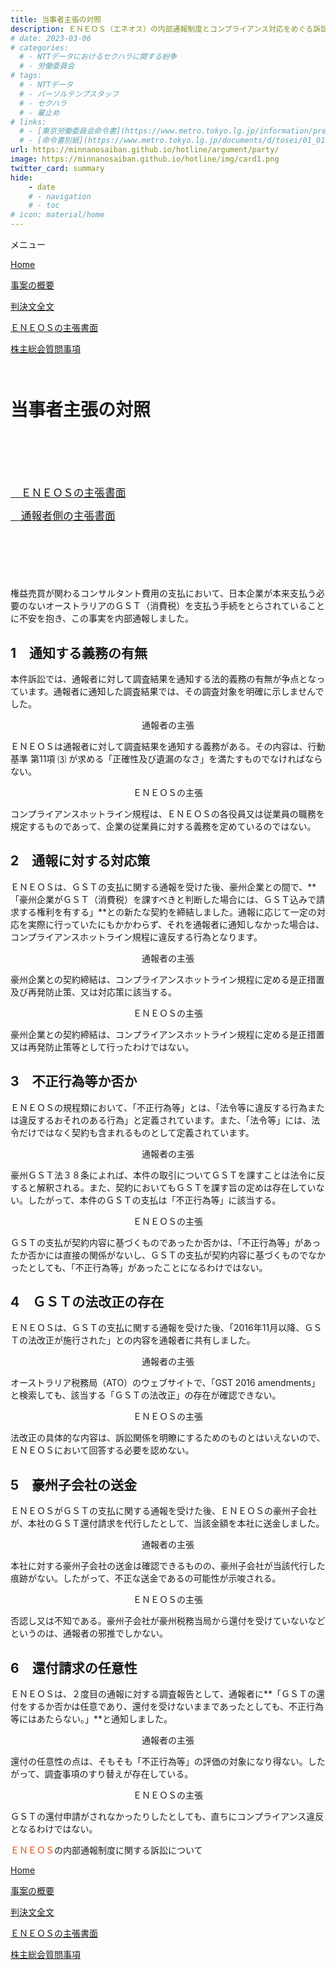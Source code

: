 ```yaml
---
title: 当事者主張の対照
description: ＥＮＥＯＳ（エネオス）の内部通報制度とコンプライアンス対応をめぐる訴訟について、山田悠一郎裁判官・坂巻陽士裁判官の判決文を通じて、日本の通報窓口における透明性や調査姿勢を検証しています。
# date: 2023-03-06
# categories:
  # - NTTデータにおけるセクハラに関する紛争
  # - 労働委員会
# tags:
  # - NTTデータ
  # - パーソルテンプスタッフ
  # - セクハラ
  # - 雇止め
# links:
  # - [東京労働委員会命令書](https://www.metro.tokyo.lg.jp/information/press/2024/03/2024030701)
  # - [命令書別紙](https://www.metro.tokyo.lg.jp/documents/d/tosei/01_01b_02)
url: https://minnanosaiban.github.io/hotline/argument/party/
image: https://minnanosaiban.github.io/hotline/img/card1.png
twitter_card: summary
hide:
    - date
    # - navigation
    # - toc
# icon: material/home
---
```


<div class="hamburger" onclick="toggleMenu()"> <i class="fa-solid fa-bars"></i> メニュー</div>
<div id="mobileMenu" class="mobile-menu">
  <p class="mobile small doc pad1">
    <i class="fa-solid fa-house"></i> <a href="https://minnanosaiban.github.io/hotline/" class="arrow-link-small">Home</a>
  </p>
  <p class="mobile small doc pad1">
    <i class="bi bi-chevron-compact-right"></i>
    <a href="https://minnanosaiban.github.io/hotline/summary/" class="arrow-link-small">事案の概要</a>
  </p>
  <p class="mobile small doc pad1">
    <i class="bi bi-chevron-compact-right"></i>
    <a href="https://minnanosaiban.github.io/hotline/judgment/" class="arrow-link-small">判決文全文</a>
  </p>
  <p class="mobile small doc pad1">
    <i class="bi bi-chevron-compact-right"></i>
    <a href="https://minnanosaiban.github.io/hotline/argument/" class="arrow-link-small">ＥＮＥＯＳの主張書面</a>
  </p>
  <p class="mobile small doc pad1" style="margin-bottom: 0.4rem !important;">
    <i class="bi bi-chevron-compact-right"></i>
    <a href="https://minnanosaiban.github.io/hotline/summary/agm/" class="arrow-link-small">株主総会質問事項</a>
  </p>
</div>

<p style="margin: 0;">
  <a href="https://twitter.com/share?url=https://minnanosaiban.github.io/hotline/argument/party/ &text=当事者の主張 - ＥＮＥＯＳの内部通報制度に関する訴訟について"
     target="_blank" class="x-share" style="color: #FFFFFF;">
    <i class="fa-brands fa-x-twitter"></i> でシェア
  </a>
</p>

# 当事者主張の対照

<p class="link-nav" style="font-size: 1.2em; margin-top: 6.4rem !important; margin-bottom: 0.8rem !important;">
<a href="https://minnanosaiban.github.io/hotline/argument/eneos/" class="arrow-link" >
  <span class="arrow"><i class="fa-solid fa-angles-right"></i>　</span>ＥＮＥＯＳの主張書面
</a></p>
<p class="link-nav" style="font-size: 1.2em; margin-top: 0.8rem !important; margin-bottom: 6.4rem !important;">
<a href="https://minnanosaiban.github.io/eneos-saiban/argument.html" class="arrow-link" >
  <span class="arrow"><i class="fa-solid fa-angles-right"></i>　</span>通報者側の主張書面
</a></p>


権益売買が関わるコンサルタント費用の支払において、日本企業が本来支払う必要のないオーストラリアのＧＳＴ（消費税）を支払う手続をとらされていることに不安を抱き、この事実を内部通報しました。

## 1　通知する義務の有無
本件訴訟では、通報者に対して調査結果を通知する法的義務の有無が争点となっています。通報者に通知した調査結果では、その調査対象を明確に示しませんでした。
<div class="nt-cards nt-grid cols-2" style="margin-top: 0rem !important; margin-bottom: 0rem !important;">
    <div class="nt-card">
        <div class="nt-card-content">
            <p class="card-title" style="text-align: center;">通報者の主張</p>
            <p class="card-text">ＥＮＥＯＳは通報者に対して調査結果を通知する義務がある。その内容は、行動基準 第11項 ⑶ が求める「正確性及び遺漏のなさ」を満たすものでなければならない。</p>
        </div>
    </div>
    <div class="nt-card">
        <div class="nt-card-content">
            <p class="card-title" style="text-align: center;">ＥＮＥＯＳの主張</p>
            <p class="card-text">コンプライアンスホットライン規程は、ＥＮＥＯＳの各役員又は従業員の職務を規定するものであって、企業の従業員に対する義務を定めているのではない。</p>
        </div>
    </div>
</div>

## 2　通報に対する対応策
ＥＮＥＯＳは、ＧＳＴの支払に関する通報を受けた後、豪州企業との間で、**「豪州企業がＧＳＴ（消費税）を課すべきと判断した場合には、ＧＳＴ込みで請求する権利を有する」**との新たな契約を締結しました。通報に応じて一定の対応を実際に行っていたにもかかわらず、それを通報者に通知しなかった場合は、コンプライアンスホットライン規程に違反する行為となります。
<div class="nt-cards nt-grid cols-2" style="margin-top: 0rem !important; margin-bottom: 0rem !important;">
    <div class="nt-card">
        <div class="nt-card-content">
            <p class="card-title" style="text-align: center;">通報者の主張</p>
            <p class="card-text">豪州企業との契約締結は、コンプライアンスホットライン規程に定める是正措置及び再発防止策、又は対応策に該当する。</p>
        </div>
    </div>
    <div class="nt-card">
        <div class="nt-card-content">
            <p class="card-title" style="text-align: center;">ＥＮＥＯＳの主張</p>
            <p class="card-text">豪州企業との契約締結は、コンプライアンスホットライン規程に定める是正措置又は再発防止策等として行ったわけではない。</p>
        </div>
    </div>
</div>

## 3　不正行為等か否か
ＥＮＥＯＳの規程類において、「不正行為等」とは、「法令等に違反する行為または違反するおそれのある行為」と定義されています。また、「法令等」には、法令だけではなく契約も含まれるものとして定義されています。
<div class="nt-cards nt-grid cols-2" style="margin-top: 0rem !important; margin-bottom: 0rem !important;">
    <div class="nt-card">
        <div class="nt-card-content">
            <p class="card-title" style="text-align: center;">通報者の主張</p>
            <p class="card-text">豪州ＧＳＴ法３８条によれば、本件の取引についてＧＳＴを課すことは法令に反すると解釈される。また、契約においてもＧＳＴを課す旨の定めは存在していない。したがって、本件のＧＳＴの支払は「不正行為等」に該当する。</p>
        </div>
    </div>
    <div class="nt-card">
        <div class="nt-card-content">
            <p class="card-title" style="text-align: center;">ＥＮＥＯＳの主張</p>
            <p class="card-text">ＧＳＴの支払が契約内容に基づくものであったか否かは、「不正行為等」があったか否かには直接の関係がないし、ＧＳＴの支払が契約内容に基づくものでなかったとしても、「不正行為等」があったことになるわけではない。</p>
        </div>
    </div>
</div>

## 4　ＧＳＴの法改正の存在
ＥＮＥＯＳは、ＧＳＴの支払に関する通報を受けた後、「2016年11月以降、ＧＳＴの法改正が施行された」との内容を通報者に共有しました。
<div class="nt-cards nt-grid cols-2" style="margin-top: 0rem !important; margin-bottom: 0rem !important;">
    <div class="nt-card">
        <div class="nt-card-content">
            <p class="card-title" style="text-align: center;">通報者の主張</p>
            <p class="card-text">オーストラリア税務局（ATO）のウェブサイトで、「GST 2016 amendments」と検索しても、該当する「ＧＳＴの法改正」の存在が確認できない。</p>
        </div>
    </div>
    <div class="nt-card">
        <div class="nt-card-content">
            <p class="card-title" style="text-align: center;">ＥＮＥＯＳの主張</p>
            <p class="card-text">法改正の具体的な内容は、訴訟関係を明瞭にするためのものとはいえないので、ＥＮＥＯＳにおいて回答する必要を認めない。</p>
        </div>
    </div>
</div>

## 5　豪州子会社の送金
ＥＮＥＯＳがＧＳＴの支払に関する通報を受けた後、ＥＮＥＯＳの豪州子会社が、本社のＧＳＴ還付請求を代行したとして、当該金額を本社に送金しました。
<div class="nt-cards nt-grid cols-2" style="margin-top: 0rem !important; margin-bottom: 0rem !important;">
    <div class="nt-card">
        <div class="nt-card-content">
            <p class="card-title" style="text-align: center;">通報者の主張</p>
            <p class="card-text">本社に対する豪州子会社の送金は確認できるものの、豪州子会社が当該代行した痕跡がない。したがって、不正な送金であるの可能性が示唆される。</p>
        </div>
    </div>
    <div class="nt-card">
        <div class="nt-card-content">
            <p class="card-title" style="text-align: center;">ＥＮＥＯＳの主張</p>
            <p class="card-text"> 否認し又は不知である。豪州子会社が豪州税務当局から還付を受けていないなどというのは、通報者の邪推でしかない。</p>
        </div>
    </div>
</div>

## 6　還付請求の任意性
ＥＮＥＯＳは、２度目の通報に対する調査報告として、通報者に**「ＧＳＴの還付をするか否かは任意であり、還付を受けないままであったとしても、不正行為等にはあたらない。」**と通知しました。
<div class="nt-cards nt-grid cols-2" style="margin-top: 0rem !important; margin-bottom: 0rem !important;">
    <div class="nt-card">
        <div class="nt-card-content">
            <p class="card-title" style="text-align: center;">通報者の主張</p>
            <p class="card-text">還付の任意性の点は、そもそも「不正行為等」の評価の対象になり得ない。したがって、調査事項のすり替えが存在している。</p>
        </div>
    </div>
    <div class="nt-card">
        <div class="nt-card-content">
            <p class="card-title" style="text-align: center;">ＥＮＥＯＳの主張</p>
            <p class="card-text">ＧＳＴの還付申請がされなかったりしたとしても、直ちにコンプライアンス違反となるわけではない。</p>
        </div>
    </div>
</div>


<p class="foot-title mobile bottom-nav" style="margin-bottom: 0.2rem !important;">
<span style="color: #e94709;">ＥＮＥＯＳ</span>の内部通報制度に関する訴訟について</p>
<p class="mobile small doc" style="margin-bottom: 0.2rem !important;">
<i class="fa-solid fa-house"></i> <a href="https://minnanosaiban.github.io/hotline/" class="arrow-link-small">Home</a></p>
<p class="mobile small doc" style="margin-bottom: 0.2rem !important;">
<i class="bi bi-chevron-compact-right"></i> <a href="https://minnanosaiban.github.io/hotline/summary/" class="arrow-link-small">事案の概要</a></p>
<p class="mobile small doc" style="margin-bottom: 0.2rem !important;">
<i class="bi bi-chevron-compact-right"></i> <a href="https://minnanosaiban.github.io/hotline/judgment/" class="arrow-link-small">判決文全文</a></p>
<p class="mobile small doc" style="margin-bottom: 0.2rem !important;">
<i class="bi bi-chevron-compact-right"></i><a href="https://minnanosaiban.github.io/hotline/argument/" class="arrow-link-small"> ＥＮＥＯＳの主張書面</a></p>
<p class="mobile small doc" style="margin-bottom: 0.8rem !important;">
<i class="bi bi-chevron-compact-right"></i> <a href="https://minnanosaiban.github.io/hotline/summary/agm/" class="arrow-link-small">株主総会質問事項</a></p>
<script>
function toggleMenu() {
  const menu = document.getElementById("mobileMenu");
  menu.style.display = (menu.style.display === "block") ? "none" : "block";
}
</script>
